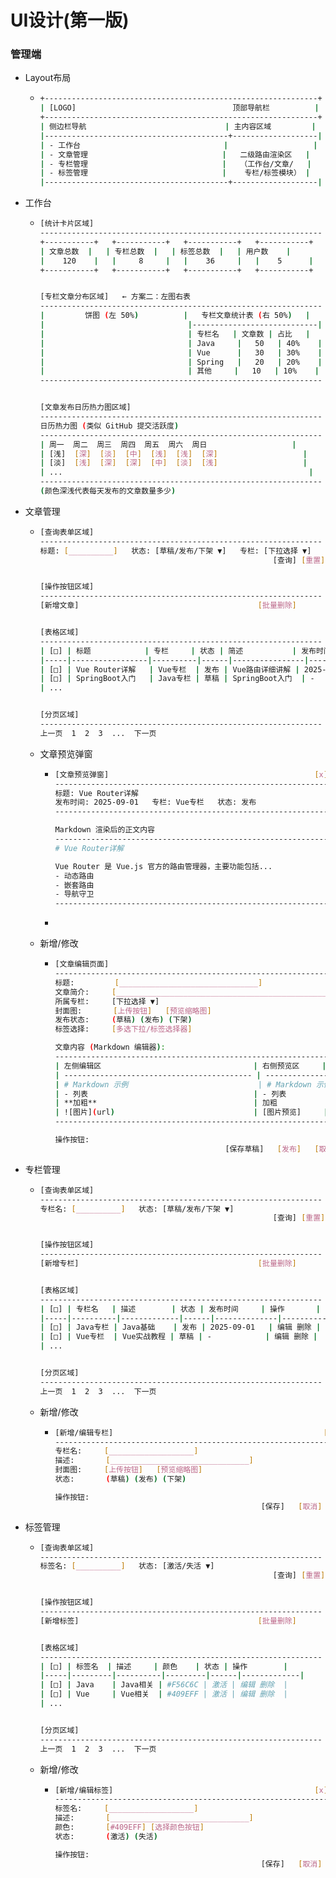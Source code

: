 # UI设计(第一版)

### 管理端

* Layout布局

  * ```bash
    +-------------------------------------------------------------+
    | [LOGO]                                   顶部导航栏          |
    +-------------------------------------------------------------+
    | 侧边栏导航                               | 主内容区域         |
    |-----------------------------------------+-------------------|
    | - 工作台                                |                   |
    | - 文章管理                              |   二级路由渲染区   |
    | - 专栏管理                              |   （工作台/文章/   |
    | - 标签管理                              |    专栏/标签模块） |
    |-----------------------------------------+-------------------|
    ```

* 工作台

  * ```bash
    [统计卡片区域]
    ---------------------------------------------------------------
    +-----------+   +-----------+   +-----------+   +-----------+
    | 文章总数  |   | 专栏总数  |   | 标签总数  |   | 用户数    |
    |    120    |   |     8     |   |    36     |   |    5      |
    +-----------+   +-----------+   +-----------+   +-----------+
    
    
    [专栏文章分布区域]   ← 方案二：左图右表
    ---------------------------------------------------------------
    |         饼图 (左 50%)          |   专栏文章统计表 (右 50%)   |
    |                                |----------------------------|
    |                                | 专栏名   | 文章数 | 占比   |
    |                                | Java     |   50   | 40%    |
    |                                | Vue      |   30   | 30%    |
    |                                | Spring   |   20   | 20%    |
    |                                | 其他     |   10   | 10%    |
    ---------------------------------------------------------------
    
    
    [文章发布日历热力图区域]
    ---------------------------------------------------------------
    日历热力图 (类似 GitHub 提交活跃度)
    ---------------------------------------------------------------
    | 周一  周二  周三  周四  周五  周六  周日                   |
    | [浅]  [深]  [淡]  [中]  [浅]  [浅]  [深]                   |
    | [淡]  [浅]  [深]  [深]  [中]  [淡]  [浅]                   |
    | ...                                                       |
    ---------------------------------------------------------------
    (颜色深浅代表每天发布的文章数量多少)
    
    ```

* 文章管理

  * ```bash
    [查询表单区域]
    ---------------------------------------------------------------
    标题: [__________]   状态: [草稿/发布/下架 ▼]   专栏: [下拉选择 ▼]   
    													[查询] [重置]
    
    
    [操作按钮区域]
    ---------------------------------------------------------------
    [新增文章]                                        [批量删除]
    
    
    [表格区域]
    ---------------------------------------------------------------
    | [□] | 标题            | 专栏     | 状态 | 简述           | 发布时间     | 操作               |
    |-----|-----------------|----------|------|----------------|--------------|--------------------|
    | [□] | Vue Router详解   | Vue专栏  | 发布 | Vue路由详细讲解 | 2025-09-01   | 编辑 删除 预览     |
    | [□] | SpringBoot入门   | Java专栏 | 草稿 | SpringBoot入门  | -            | 编辑 删除 预览     |
    | ...                                                                                          |
    
    
    [分页区域]
    ---------------------------------------------------------------
    上一页  1  2  3  ...  下一页
    
    
    ```
    
  * 文章预览弹窗

    * ```bash
      [文章预览弹窗]                                              [x]
      ---------------------------------------------------------------
      标题: Vue Router详解
      发布时间: 2025-09-01   专栏: Vue专栏   状态: 发布
      ---------------------------------------------------------------
      
      Markdown 渲染后的正文内容
      ---------------------------------------------------------------
      # Vue Router详解
      
      Vue Router 是 Vue.js 官方的路由管理器，主要功能包括...
      - 动态路由
      - 嵌套路由
      - 导航守卫
      ---------------------------------------------------------------
      
      ```
    
    * 
    
  * 新增/修改

    * ```bash
      [文章编辑页面]
      ---------------------------------------------------------------
      标题:         [_______________________________]
      文章简介:     [__________________________________________________]   ← 单行长输入框
      所属专栏:     [下拉选择 ▼]
      封面图:       [上传按钮]   [预览缩略图]
      发布状态:     (草稿) (发布) (下架)
      标签选择:     [多选下拉/标签选择器]
      
      文章内容 (Markdown 编辑器):
      ---------------------------------------------------------------
      | 左侧编辑区                                  | 右侧预览区     |
      | ------------------------------------------ | ---------------|
      | # Markdown 示例                             | # Markdown 示例|
      | - 列表                                     | - 列表         |
      | **加粗**                                   | 加粗           |
      | ![图片](url)                               | [图片预览]     |
      ---------------------------------------------------------------
      
      操作按钮:
      										[保存草稿]   [发布]   [取消]
      
      ```

* 专栏管理

  * ```bash
    [查询表单区域]
    ---------------------------------------------------------------
    专栏名: [__________]   状态: [草稿/发布/下架 ▼]   
                                                        [查询] [重置]
    
    
    [操作按钮区域]
    ---------------------------------------------------------------
    [新增专栏]                                        [批量删除]
    
    
    [表格区域]
    ---------------------------------------------------------------
    | [□] | 专栏名   | 描述        | 状态 | 发布时间     | 操作       |
    |-----|----------|-------------|------|--------------|------------|
    | [□] | Java专栏 | Java基础    | 发布 | 2025-09-01   | 编辑 删除 |
    | [□] | Vue专栏  | Vue实战教程 | 草稿 | -            | 编辑 删除 |
    | ...                                                               |
    
    
    [分页区域]
    ---------------------------------------------------------------
    上一页  1  2  3  ...  下一页
    
    ```
    
  * 新增/修改

    * ```bash
      [新增/编辑专栏]                                               [x]
      ---------------------------------------------------------------
      专栏名:     [___________________]
      描述:       [_______________________________]
      封面图:     [上传按钮]   [预览缩略图]
      状态:       (草稿) (发布) (下架)
      
      操作按钮:
      												[保存]   [取消]
      ```

* 标签管理

  * ```bash
    [查询表单区域]
    ---------------------------------------------------------------
    标签名: [__________]   状态: [激活/失活 ▼]   
                                                        [查询] [重置]
    
    
    [操作按钮区域]
    ---------------------------------------------------------------
    [新增标签]                                        [批量删除]
    
    
    [表格区域]
    ---------------------------------------------------------------
    | [□] | 标签名  | 描述     | 颜色    | 状态 | 操作        |
    |-----|---------|----------|---------|------|-------------|
    | [□] | Java    | Java相关 | #F56C6C | 激活 | 编辑 删除  |
    | [□] | Vue     | Vue相关  | #409EFF | 激活 | 编辑 删除  |
    | ...                                                                 |
    
    
    [分页区域]
    ---------------------------------------------------------------
    上一页  1  2  3  ...  下一页
    
    ```
    
  * 新增/修改
  
    * ```bash
      [新增/编辑标签]												[x]
      ---------------------------------------------------------------
      标签名:     [___________________]
      描述:       [_______________________________]
      颜色:       [#409EFF] [选择颜色按钮]
      状态:       (激活) (失活)
      
      操作按钮:
      												[保存]   [取消]
      ```
